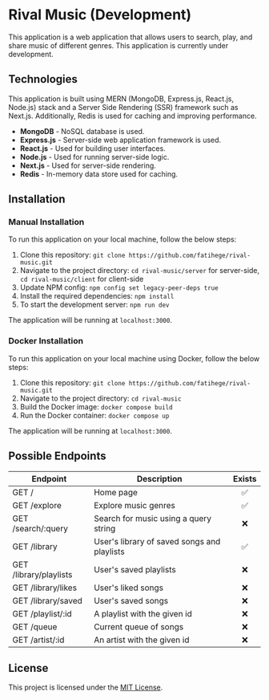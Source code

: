 # Rival Music (Development)

This application is a web application that allows users to search, play, and share music of different genres. This application is currently under development.

## Technologies

This application is built using MERN (MongoDB, Express.js, React.js, Node.js) stack and a Server Side Rendering (SSR) framework such as Next.js. Additionally, Redis is used for caching and improving performance.

* **MongoDB** - NoSQL database is used.
* **Express.js** - Server-side web application framework is used.
* **React.js** - Used for building user interfaces.
* **Node.js** - Used for running server-side logic.
* **Next.js** - Used for server-side rendering.
* **Redis** - In-memory data store used for caching.

## Installation

### Manual Installation

To run this application on your local machine, follow the below steps:

1. Clone this repository: `git clone https://github.com/fatihege/rival-music.git`
2. Navigate to the project directory: `cd rival-music/server` for server-side, `cd rival-music/client` for client-side
3. Update NPM config: `npm config set legacy-peer-deps true`
4. Install the required dependencies: `npm install`
5. To start the development server: `npm run dev`

The application will be running at `localhost:3000`.

### Docker Installation

To run this application on your local machine using Docker, follow the below steps:

1. Clone this repository: `git clone https://github.com/fatihege/rival-music.git`
2. Navigate to the project directory: `cd rival-music`
3. Build the Docker image: `docker compose build`
4. Run the Docker container: `docker compose up`

The application will be running at `localhost:3000`.

## Possible Endpoints

| Endpoint                  | Description                                       | Exists |
|---------------------------|---------------------------------------------------|:------:|
| GET /                     | Home page                                         |   ✅   |
| GET /explore              | Explore music genres                              |   ✅   |
| GET /search/:query        | Search for music using a query string             |   ❌   |
| GET /library              | User's library of saved songs and playlists       |   ✅   |
| GET /library/playlists    | User's saved playlists                            |   ❌   |
| GET /library/likes        | User's liked songs                                |   ❌   |
| GET /library/saved        | User's saved songs                                |   ❌   |
| GET /playlist/:id         | A playlist with the given id                      |   ❌   |
| GET /queue                | Current queue of songs                            |   ❌   |
| GET /artist/:id           | An artist with the given id                       |   ❌   |

## License

This project is licensed under the [MIT License](LICENSE).

